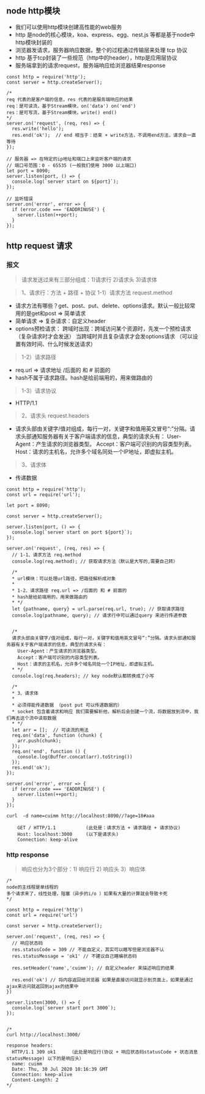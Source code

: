 ## node http模块

- 我们可以使用http模块创建高性能的web服务
- http 是node的核心模块，koa、express、egg、nest.js 等都是基于node中http模块封装的
- 浏览器发请求，服务器响应数据，整个的过程通过传输层来处理 tcp 协议
- http 基于tcp封装了一些规范（http中的header），http是应用层协议
- 服务端拿到的请求request，服务端响应给浏览器结果response

```
const http = require('http');
const server = http.createServer(); 

/*
req 代表的是客户端的信息，res 代表的是服务端响应的结果
req：是可读流，基于Stream模块，on('data') on('end')
res：是可写流，基于Stream模块，write() end()
*/
server.on('request', (req, res) => {
  res.write('hello');
  res.end('ok');  // end 相当于：结束 + write方法，不调用end方法，请求会一直等待
});

// 服务器 => 在特定的ip地址和端口上来监听客户端的请求
// 端口号范围：0 - 65535 (一般我们使用 3000 以上端口)
let port = 8090;
server.listen(port, () => {
  console.log(`server start on ${port}`);
});

// 监听错误
server.on('error', error => {
  if (error.code === 'EADDRINUSE') {
    server.listen(++port);
  }
});
```

## http request 请求

### 报文
> 请求发送过来有三部分组成：1)请求行 2)请求头 3)请求体    

> 1、请求行：方法 + 路径 + 协议
> 1-1）请求方法 request.method
- 请求方法有哪些？get、post、put、delete、options请求。默认一般比较常用的是get和post => 简单请求
- 简单请求 => 复杂请求：自定义header
- options预检请求：
    跨域时出现：跨域访问某个资源时，先发一个预检请求（复杂请求时才会发送）
    当跨域时并且复杂请求才会发options请求 （可以设置有效时间、什么时候发送请求）

> 1-2）请求路径
- req.url => 请求地址 /后面的 和 # 前面的
- hash不属于请求路径。hash是给前端用的，用来做路由的

> 1-3）请求协议
- HTTP/1.1


> 2、请求头 request.headers
- 请求头部由关键字/值对组成，每行一对，关键字和值用英文冒号“:”分隔。请求头部通知服务器有关于客户端请求的信息，典型的请求头有：
      User-Agent：产生请求的浏览器类型。
      Accept：客户端可识别的内容类型列表。
      Host：请求的主机名，允许多个域名同处一个IP地址，即虚拟主机。

> 3、请求体
- 传递数据

```
const http = require('http');
const url = require('url');

let port = 8090;

const server = http.createServer();

server.listen(port, () => {
  console.log(`server start on port ${port}`);
});

server.on('request', (req, res) => {
  // 1-1、请求方法 req.method
  console.log(req.method); // 获取请求方法（默认是大写的,需要自己转）

  /*
  * url模块：可以处理url路径，把路径解析成对象
  *
  * 1-2、请求路径 req.url => /后面的 和 # 前面的
  * hash是给前端用的，用来做路由的
  * */
  let {pathname, query} = url.parse(req.url, true); // 获取请求路径
  console.log(pathname, query); // 请求行中可以通过query 来进行传递参数


  /*
  请求头部由关键字/值对组成，每行一对，关键字和值用英文冒号“:”分隔。请求头部通知服务器有关于客户端请求的信息，典型的请求头有：
    User-Agent：产生请求的浏览器类型。
    Accept：客户端可识别的内容类型列表。
    Host：请求的主机名，允许多个域名同处一个IP地址，即虚拟主机。
  * */
  console.log(req.headers); // key node默认都转换成了小写

  /*
  * 3、请求体
  *
  * 必须得能传递数据 （post put 可以传递数据的）
  * socket 包含着请求和响应 我们需要解析他，解析后会创建一个流，将数据放到流中，我们再去这个流中读取数据
  * */
  let arr = [];  // 可读流的用法
  req.on('data', function (chunk) {
    arr.push(chunk);
  });
  req.on('end', function () {
    console.log(Buffer.concat(arr).toString())
  });
  res.end('ok');
});

server.on('error', error => {
  if (error.code === 'EADDRINUSE') {
    server.listen(++port);
  }
});
```


```
curl  -d name=cuimm http://localhost:8090//?age=18#aaa

    GET / HTTP/1.1           (此处是：请求方法 + 请求路径 + 请求协议)
    Host: localhost:3000     (以下是请求头)
    Connection: keep-alive 
```


### http response
> 响应也分为3个部分：1) 响应行  2) 响应头  3）响应体

```
/*
node的主线程是单线程的
多个请求来了，线性处理，阻塞（异步的i/o ）如果有大量的计算就会导致卡死
*/

const http = require('http')
const url = require('url')

const server = http.createServer();

server.on('request', (req, res) => {
  // 响应状态码
  res.statusCode = 309 // 不能自定义，其实可以瞎写但是浏览器不认
  res.statusMessage = 'ok1' // 不建议自己瞎编状态码

  res.setHeader('name','cuimm'); // 自定义header 来描述响应的结果

  res.end('ok') // 将内容返回给浏览器 如果是直接访问就显示到页面上，如果是通过ajax来访问就返回到ajax的结果中
})

server.listen(3000, () => {
  console.log(`server start port 3000`);
});


/*
curl http://localhost:3000/

response headers:
  HTTP/1.1 309 ok1     （此处是响应行(协议 + 响应状态码statusCode + 状态消息statusMessage) 以下的是响应头）
  name: cuimm
  Date: Thu, 30 Jul 2020 10:16:39 GMT
  Connection: keep-alive
  Content-Length: 2
*/

```

